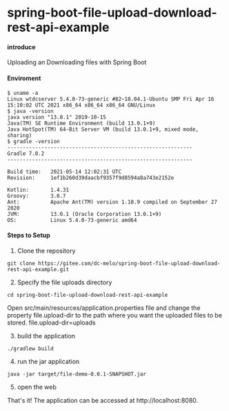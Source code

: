 # spring-boot-file-upload-download-rest-api-example

#### introduce
Uploading an Downloading files with Spring Boot

#### Enviroment
```
$ uname -a
Linux wtdcserver 5.4.0-73-generic #82~18.04.1-Ubuntu SMP Fri Apr 16 15:10:02 UTC 2021 x86_64 x86_64 x86_64 GNU/Linux
$ java -version
java version "13.0.1" 2019-10-15
Java(TM) SE Runtime Environment (build 13.0.1+9)
Java HotSpot(TM) 64-Bit Server VM (build 13.0.1+9, mixed mode, sharing)
$ gradle -version
------------------------------------------------------------
Gradle 7.0.2
------------------------------------------------------------

Build time:   2021-05-14 12:02:31 UTC
Revision:     1ef1b260d39daacbf9357f9d8594a8a743e2152e

Kotlin:       1.4.31
Groovy:       3.0.7
Ant:          Apache Ant(TM) version 1.10.9 compiled on September 27 2020
JVM:          13.0.1 (Oracle Corporation 13.0.1+9)
OS:           Linux 5.4.0-73-generic amd64

```

#### Steps to Setup
1. Clone the repository
```
git clone https://gitee.com/dc-melo/spring-boot-file-upload-download-rest-api-example.git

```
2. Specify the file uploads directory
```
cd spring-boot-file-upload-download-rest-api-example
```
Open src/main/resources/application.properties file and change the property file.upload-dir to the path where you want the uploaded files to be stored.
file.upload-dir=uploads

3. build the application 
```
./gradlew build
```
4. run the jar application

```
java -jar target/file-demo-0.0.1-SNAPSHOT.jar
```

5. open the web 

That's it! The application can be accessed at http://localhost:8080.
